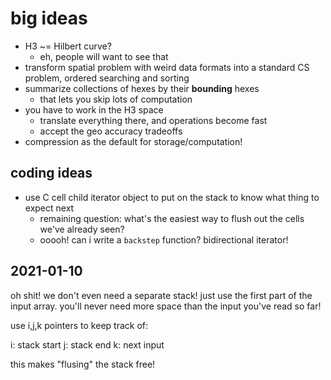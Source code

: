 # big ideas

- H3 ~= Hilbert curve?
    + eh, people will want to see that
- transform spatial problem with weird data formats into a standard CS problem, ordered searching and sorting
- summarize collections of hexes by their **bounding** hexes
    + that lets you skip lots of computation
- you have to work in the H3 space
    + translate everything there, and operations become fast
    + accept the geo accuracy tradeoffs
- compression as the default for storage/computation!

## coding ideas

- use C cell child iterator object to put on the stack to know what thing to expect next
    + remaining question: what's the easiest way to flush out the cells we've already seen?
    + ooooh! can i write a `backstep` function? bidirectional iterator!
    
    
## 2021-01-10

oh shit! we don't even need a separate stack! just use the first part of the input array.
you'll never need more space than the input you've read so far!

use i,j,k pointers to keep track of:

i: stack start
j: stack end
k: next input

this makes "flusing" the stack free!

